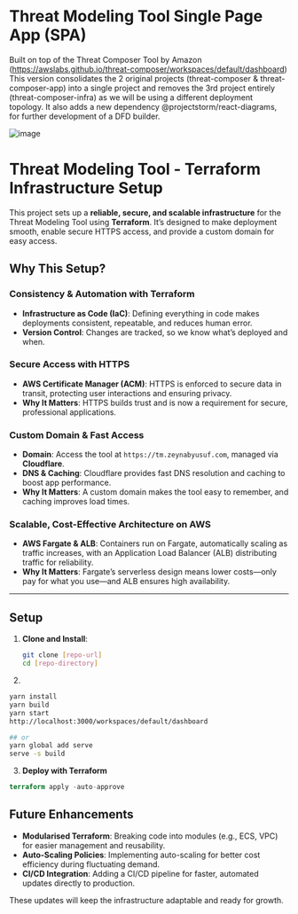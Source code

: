 # Threat Modeling Tool Single Page App (SPA)

Built on top of the Threat Composer Tool by Amazon (<https://awslabs.github.io/threat-composer/workspaces/default/dashboard>)
This version consolidates the 2 original projects (threat-composer & threat-composer-app)  into a single project and removes the 3rd project entirely (threat-composer-infra) as we will be using a different deployment topology.
It also adds a new dependency @projectstorm/react-diagrams, for further development of a DFD builder.

![image](https://github.com/user-attachments/assets/2fec4aea-6e1b-4278-926c-1ebf4a9b702a)



# Threat Modeling Tool - Terraform Infrastructure Setup

This project sets up a **reliable, secure, and scalable infrastructure** for the Threat Modeling Tool using **Terraform**. It’s designed to make deployment smooth, enable secure HTTPS access, and provide a custom domain for easy access.

## Why This Setup?

### **Consistency & Automation with Terraform**
- **Infrastructure as Code (IaC)**: Defining everything in code makes deployments consistent, repeatable, and reduces human error.
- **Version Control**: Changes are tracked, so we know what’s deployed and when.
  
### **Secure Access with HTTPS**
- **AWS Certificate Manager (ACM)**: HTTPS is enforced to secure data in transit, protecting user interactions and ensuring privacy.
- **Why It Matters**: HTTPS builds trust and is now a requirement for secure, professional applications.

### **Custom Domain & Fast Access**
- **Domain**: Access the tool at `https://tm.zeynabyusuf.com`, managed via **Cloudflare**.
- **DNS & Caching**: Cloudflare provides fast DNS resolution and caching to boost app performance.
- **Why It Matters**: A custom domain makes the tool easy to remember, and caching improves load times.

### **Scalable, Cost-Effective Architecture on AWS**
- **AWS Fargate & ALB**: Containers run on Fargate, automatically scaling as traffic increases, with an Application Load Balancer (ALB) distributing traffic for reliability.
- **Why It Matters**: Fargate’s serverless design means lower costs—only pay for what you use—and ALB ensures high availability.


---

## Setup

1. **Clone and Install**:
   ```bash
   git clone [repo-url]
   cd [repo-directory]
   ```

2. 

```bash
yarn install
yarn build
yarn start
http://localhost:3000/workspaces/default/dashboard

## or
yarn global add serve
serve -s build
```


3. **Deploy with Terraform**

``` terraform init
terraform apply -auto-approve
```



## Future Enhancements

- **Modularised Terraform**: Breaking code into modules (e.g., ECS, VPC) for easier management and reusability.
- **Auto-Scaling Policies**: Implementing auto-scaling for better cost efficiency during fluctuating demand.
- **CI/CD Integration**: Adding a CI/CD pipeline for faster, automated updates directly to production.

These updates will keep the infrastructure adaptable and ready for growth.
